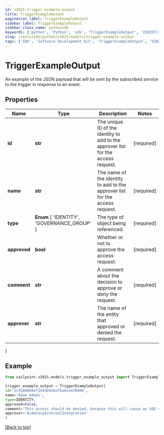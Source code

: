 ```yaml
---
id: v2025-trigger-example-output
title: TriggerExampleOutput
pagination_label: TriggerExampleOutput
sidebar_label: TriggerExampleOutput
sidebar_class_name: pythonsdk
keywords: ['python', 'Python', 'sdk', 'TriggerExampleOutput', 'V2025TriggerExampleOutput'] 
slug: /tools/sdk/python/v2025/models/trigger-example-output
tags: ['SDK', 'Software Development Kit', 'TriggerExampleOutput', 'V2025TriggerExampleOutput']
---
```


# TriggerExampleOutput

An example of the JSON payload that will be sent by the subscribed service to the trigger in response to an event.

## Properties

Name | Type | Description | Notes
------------ | ------------- | ------------- | -------------
**id** | **str** | The unique ID of the identity to add to the approver list for the access request. | [required]
**name** | **str** | The name of the identity to add to the approver list for the access request. | [required]
**type** |  **Enum** [  'IDENTITY',    'GOVERNANCE_GROUP' ] | The type of object being referenced. | [required]
**approved** | **bool** | Whether or not to approve the access request. | [required]
**comment** | **str** | A comment about the decision to approve or deny the request. | [required]
**approver** | **str** | The name of the entity that approved or denied the request. | [required]
}

## Example

```python
from sailpoint.v2025.models.trigger_example_output import TriggerExampleOutput

trigger_example_output = TriggerExampleOutput(
id='2c91808b6ef1d43e016efba0ce470906',
name='Adam Adams',
type=IDENTITY,
approved=False,
comment='This access should be denied, because this will cause an SOD violation.',
approver='AcmeCorpExternalIntegration'
)

```
[[Back to top]](#) 

